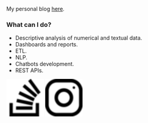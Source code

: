 My personal blog [here](https://c-student-blog.vercel.app/).

### What can I do?

 * Descriptive analysis of numerical and textual data.
 * Dashboards and reports.
 * ETL.
 * NLP.
 * Chatbots development.
 * REST APIs.

[![Foo](https://raw.githubusercontent.com/SClovesgtx/pics/4e9fe77bc8a4a16f746221a8f7eb77501106e04b/stack-overflow2.svg)](https://stackoverflow.com/users/6693125/cloves-paiva?tab=profile)   [![Foo](https://raw.githubusercontent.com/SClovesgtx/pics/6e248bc61e9bae48bb052d78ee9257f603564cdd/instagram2.svg)](https://www.instagram.com/clovesgtx/)
